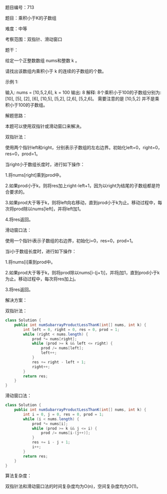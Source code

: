 题目编号：713

题目：乘积小于K的子数组

难度：中等

考察范围：双指针、滑动窗口

题干：

给定一个正整数数组 nums和整数 k 。

请找出该数组内乘积小于 k 的连续的子数组的个数。

示例 1:

输入: nums = [10,5,2,6], k = 100
输出: 8
解释: 8个乘积小于100的子数组分别为: [10], [5], [2], [6], [10,5], [5,2], [2,6], [5,2,6]。
需要注意的是 [10,5,2] 并不是乘积小于100的子数组。

解题思路：

本题可以使用双指针或滑动窗口来解决。

双指针法：

使用两个指针left和right，分别表示子数组的左右边界。初始化left=0，right=0，res=0，prod=1。

当right小于数组长度时，进行如下操作：

1.将nums[right]乘到prod中。

2.如果prod小于k，则将res加上right-left+1，因为以right为结尾的子数组都是符合要求的。

3.如果prod大于等于k，则将left向右移动，直到prod小于k为止。移动过程中，每次将prod除以nums[left]，并将left加1。

4.将res返回。

滑动窗口法：

使用一个指针i表示子数组的右边界，初始化i=0，res=0，prod=1。

当i小于数组长度时，进行如下操作：

1.将nums[i]乘到prod中。

2.如果prod大于等于k，则将prod除以nums[i-(j+1)]，并将j加1，直到prod小于k为止。移动过程中，每次将res加上j。

3.将res返回。

解决方案：

双指针法：

```java
class Solution {
    public int numSubarrayProductLessThanK(int[] nums, int k) {
        int left = 0, right = 0, res = 0, prod = 1;
        while (right < nums.length) {
            prod *= nums[right];
            while (prod >= k && left <= right) {
                prod /= nums[left];
                left++;
            }
            res += right - left + 1;
            right++;
        }
        return res;
    }
}
```

滑动窗口法：

```java
class Solution {
    public int numSubarrayProductLessThanK(int[] nums, int k) {
        int i = 0, j = 0, res = 0, prod = 1;
        while (i < nums.length) {
            prod *= nums[i];
            while (prod >= k && j <= i) {
                prod /= nums[i-(j++)];
            }
            res += i - j + 1;
            i++;
        }
        return res;
    }
}
```

算法复杂度：

双指针法和滑动窗口法的时间复杂度均为O(n)，空间复杂度均为O(1)。